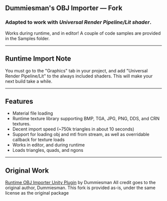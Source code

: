 ## Dummiesman's OBJ Importer — Fork

### Adapted to work with *Universal Render Pipeline/Lit shader*.

Works during runtime, and in editor! A couple of code samples are provided in the Samples folder.

---

## Runtime Import Note

You must go to the "Graphics" tab in your project, and add "Universal Render Pipeline/Lit" to the always included shaders. This will make your next build take a while.

---

## Features

- Material file loading
- Runtime texture library supporting BMP, TGA, JPG, PNG, DDS, and CRN textures.
- Decent import speed (~750k triangles in about 10 seconds)
- Support for loading obj and mtl from stream, as well as overridable callback for texture loads
- Works in editor, and during runtime
- Loads triangles, quads, and ngons

---

## Original Work
[Runtime OBJ Importer Unity Plugin](https://assetstore.unity.com/packages/tools/modeling/runtime-obj-importer-49547) by Dummiesman
All credit goes to the original author, Dummiesman. This fork is provided as-is, under the same license as the original package